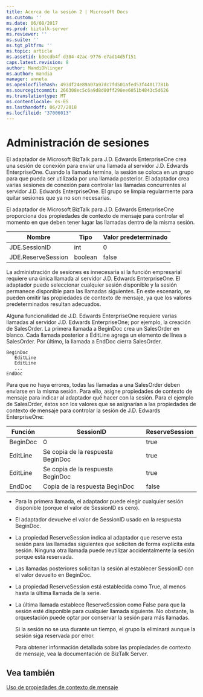 ```yaml
---
title: Acerca de la sesión 2 | Microsoft Docs
ms.custom: ''
ms.date: 06/08/2017
ms.prod: biztalk-server
ms.reviewer: ''
ms.suite: ''
ms.tgt_pltfrm: ''
ms.topic: article
ms.assetid: b3ecdb4f-d384-42ac-9776-e7ad14d5f151
caps.latest.revision: 8
author: MandiOhlinger
ms.author: mandia
manager: anneta
ms.openlocfilehash: 493df24e89a07a97dc7fd501afed53f44017781b
ms.sourcegitcommit: 266308ec5c6a9d8d80ff298ee6051b4843c5d626
ms.translationtype: MT
ms.contentlocale: es-ES
ms.lasthandoff: 06/27/2018
ms.locfileid: "37006013"
---
```

# <a name="about-session-management"></a>Administración de sesiones
El adaptador de Microsoft BizTalk para J.D. Edwards EnterpriseOne crea una sesión de conexión para enviar una llamada al servidor J.D. Edwards EnterpriseOne. Cuando la llamada termina, la sesión se coloca en un grupo para que pueda ser utilizada por una llamada posterior. El adaptador crea varias sesiones de conexión para controlar las llamadas concurrentes al servidor J.D. Edwards EnterpriseOne. El grupo se limpia regularmente para quitar sesiones que ya no son necesarias.  
  
 El adaptador de Microsoft BizTalk para J.D. Edwards EnterpriseOne proporciona dos propiedades de contexto de mensaje para controlar el momento en que deben tener lugar las llamadas dentro de la misma sesión.  
  
|Nombre|Tipo|Valor predeterminado|  
|----------|----------|-------------|  
|JDE.SessionID|int|0|  
|JDE.ReserveSession|boolean|false|  
  
 La administración de sesiones es innecesaria si la función empresarial requiere una única llamada al servidor J.D. Edwards EnterpriseOne. El adaptador puede seleccionar cualquier sesión disponible y la sesión permanece disponible para las llamadas siguientes. En este escenario, se pueden omitir las propiedades de contexto de mensaje, ya que los valores predeterminados resultan adecuados.  
  
 Alguna funcionalidad de J.D. Edwards EnterpriseOne requiere varias llamadas al servidor J.D. Edwards EnterpriseOne; por ejemplo, la creación de SalesOrder. La primera llamada a BeginDoc crea un SalesOrder en blanco. Cada llamada posterior a EditLine agrega un elemento de línea a SalesOrder. Por último, la llamada a EndDoc cierra SalesOrder.  
  
```  
BeginDoc  
   EditLine  
   EditLine  
   ...  
EndDoc  
```  
  
 Para que no haya errores, todas las llamadas a una SalesOrder deben enviarse en la misma sesión. Para ello, asigne propiedades de contexto de mensaje para indicar al adaptador qué hacer con la sesión. Para el ejemplo de SalesOrder, éstos son los valores que se asignarían a las propiedades de contexto de mensaje para controlar la sesión de J.D. Edwards EnterpriseOne:  
  
|Función|SessionID|ReserveSession|  
|--------------|---------------|--------------------|  
|BeginDoc|0|true|  
|EditLine|Se copia de la respuesta BeginDoc|true|  
|EditLine|Se copia de la respuesta BeginDoc|true|  
|EndDoc|Copia de la respuesta BeginDoc|false|  
  
- Para la primera llamada, el adaptador puede elegir cualquier sesión disponible (porque el valor de SessionID es cero).  
  
- El adaptador devuelve el valor de SessionID usado en la respuesta BeginDoc.  
  
- La propiedad ReserveSession indica al adaptador que reserve esta sesión para las llamadas siguientes que soliciten de forma explícita esta sesión. Ninguna otra llamada puede reutilizar accidentalmente la sesión porque está reservada.  
  
- Las llamadas posteriores solicitan la sesión al establecer SessionID con el valor devuelto en BeginDoc.  
  
- La propiedad ReserveSession está establecida como True, al menos hasta la última llamada de la serie.  
  
- La última llamada establece ReserveSession como False para que la sesión esté disponible para cualquier llamada siguiente. No obstante, la orquestación puede optar por conservar la sesión para más llamadas.  
  
  Si la sesión no se usa durante un tiempo, el grupo la eliminará aunque la sesión siga reservada por error.  
  
  Para obtener información detallada sobre las propiedades de contexto de mensaje, vea la documentación de BizTalk Server.  
  
## <a name="see-also"></a>Vea también  
 [Uso de propiedades de contexto de mensaje](../core/using-message-context-properties1.md)